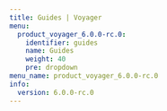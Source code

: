 ```yaml
---
title: Guides | Voyager
menu:
  product_voyager_6.0.0-rc.0:
    identifier: guides
    name: Guides
    weight: 40
    pre: dropdown
menu_name: product_voyager_6.0.0-rc.0
info:
  version: 6.0.0-rc.0
---
```


